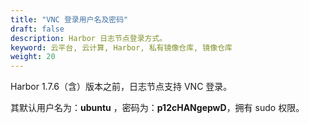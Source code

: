 ```yaml
---
title: "VNC 登录用户名及密码"
draft: false
description: Harbor 日志节点登录方式。
keyword: 云平台, 云计算, Harbor, 私有镜像仓库, 镜像仓库
weight: 20
---
```


Harbor 1.7.6（含）版本之前，日志节点支持 VNC 登录。

其默认用户名为：**ubuntu** ，密码为：**p12cHANgepwD**，拥有 sudo 权限。



